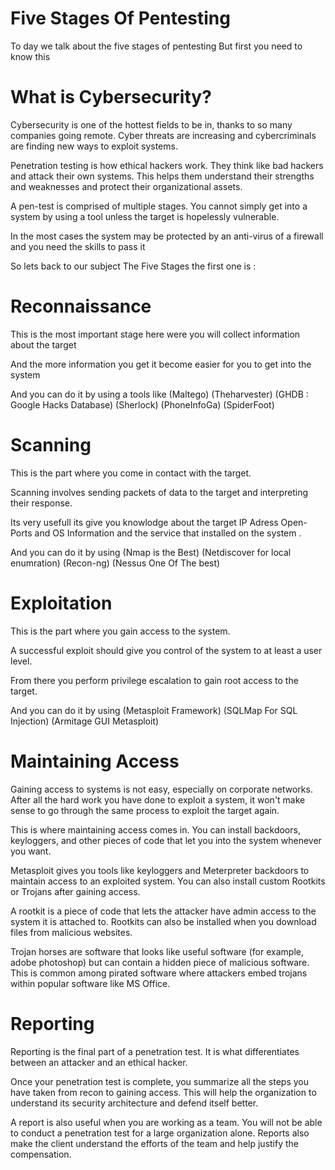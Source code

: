 # Five Stages Of Pentesting

To day we talk about the five stages of pentesting 
But first you need to know this 

# What is Cybersecurity?

Cybersecurity is one of the hottest fields to be in, thanks to so many companies going remote. Cyber threats are increasing and cybercriminals are finding new ways to exploit systems.

Penetration testing is how ethical hackers work. They think like bad hackers and attack their own systems. This helps them understand their strengths and weaknesses and protect their organizational assets.

A pen-test is comprised of multiple stages. You cannot simply get into a system by using a tool unless the target is hopelessly vulnerable.

In the most cases the system may be protected by  an anti-virus of a firewall and you need the skills to pass it 

So lets back to our subject The Five Stages the first one is :

# Reconnaissance

This is the most important stage here were you will collect information about the target 

And the more information you get it become easier for you to get into the system 

And you can do it by using a tools like (Maltego) (Theharvester) (GHDB : Google Hacks Database) (Sherlock) (PhoneInfoGa) (SpiderFoot)


# Scanning

This is the part where you come in contact with the target. 

Scanning involves sending packets of data to the target and interpreting their response.

Its very usefull its give you knowlodge about the target IP Adress Open-Ports and OS Information and the service that installed on the system .

And you can do it by using (Nmap is the Best) (Netdiscover for local enumration) (Recon-ng) (Nessus One Of The best)

# Exploitation
This is the part where you gain access to the system.

A successful exploit should give you control of the system to at least a user level.

From there you perform privilege escalation to gain root access to the target.

And you can do it by using (Metasploit Framework) (SQLMap For SQL Injection) (Armitage GUI Metasploit)

# Maintaining Access
Gaining access to systems is not easy, especially on corporate networks. After all the hard work you have done to exploit a system, it won't make sense to go through the same process to exploit the target again.

This is where maintaining access comes in. You can install backdoors, keyloggers, and other pieces of code that let you into the system whenever you want.

Metasploit gives you tools like keyloggers and Meterpreter backdoors to maintain access to an exploited system. You can also install custom Rootkits or Trojans after gaining access.

A rootkit is a piece of code that lets the attacker have admin access to the system it is attached to. Rootkits can also be installed when you download files from malicious websites.

Trojan horses are software that looks like useful software (for example, adobe photoshop) but can contain a hidden piece of malicious software. This is common among pirated software where attackers embed trojans within popular software like MS Office.

# Reporting 
Reporting is the final part of a penetration test. It is what differentiates between an attacker and an ethical hacker.

Once your penetration test is complete, you summarize all the steps you have taken from recon to gaining access. This will help the organization to understand its security architecture and defend itself better.

A report is also useful when you are working as a team. You will not be able to conduct a penetration test for a large organization alone. Reports also make the client understand the efforts of the team and help justify the compensation.